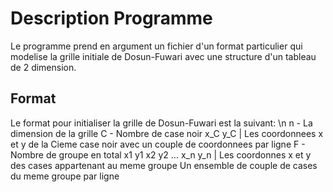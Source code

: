 # Description Programme
Le programme prend en argument un fichier d'un format particulier qui modelise la grille initiale de Dosun-Fuwari avec une structure d'un tableau de 2 dimension.

## Format
Le format pour initialiser la grille de Dosun-Fuwari est la suivant: \n
n - La dimension de la grille
C - Nombre de case noir
x_C y_C | Les coordonnees x et y de la Cieme case noir avec un couple de coordonnees par ligne
F - Nombre de groupe en total
x1 y1 x2 y2 ... x_n y_n | Les coordonnes x et y des cases appartenant au meme groupe
Un ensemble de couple de cases du meme groupe par ligne 